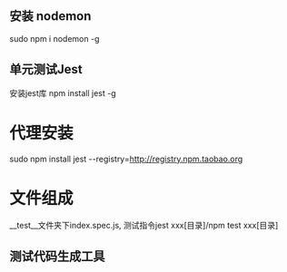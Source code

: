 ## 安装 nodemon
sudo npm i nodemon -g

## 单元测试Jest
安装jest库
npm install jest -g
# 代理安装
sudo npm install jest --registry=http://registry.npm.taobao.org
# 文件组成
__test__文件夹下index.spec.js, 测试指令jest xxx[目录]/npm test xxx[目录]

## 测试代码生成工具



